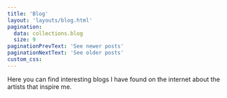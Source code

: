 ```yaml
---
title: 'Blog'
layout: 'layouts/blog.html'
pagination:
  data: collections.blog
  size: 9
paginationPrevText: 'See newer posts'
paginationNextText: 'See older posts'
custom_css:
---
```



<p class='intro'> Here you can find interesting blogs I have found on the internet about the artists that inspire me. </p>
